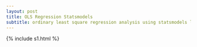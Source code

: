 ```yaml
---
layout: post
title: OLS Regression Statsmodels
subtitle: ordinary least square regression analysis using statsmodels library
---
```



{% include s1.html %}

